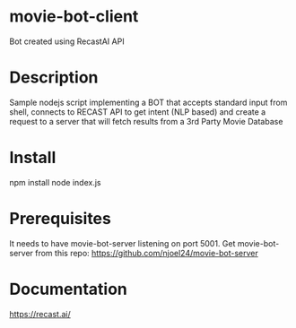 # movie-bot-client
Bot created using RecastAI API

# Description
Sample nodejs script implementing a BOT that accepts standard input from shell, connects to RECAST API to get intent (NLP based) and
create a request to a server that  will fetch results from a 3rd Party Movie Database

# Install
npm install
node index.js

# Prerequisites
It needs to have movie-bot-server listening on port 5001.
Get movie-bot-server from this repo: 
https://github.com/njoel24/movie-bot-server

# Documentation
https://recast.ai/
